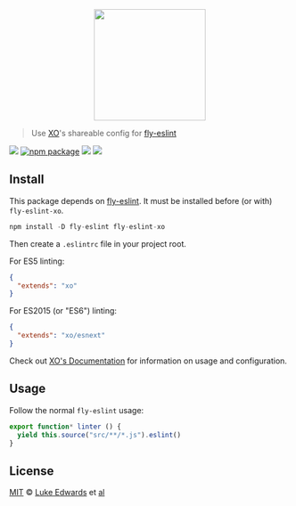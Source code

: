 <div align="center">
  <a href="http://github.com/flyjs/fly">
    <img width=200px  src="https://cloud.githubusercontent.com/assets/8317250/8733685/0be81080-2c40-11e5-98d2-c634f076ccd7.png">
  </a>
</div>

> Use [XO](https://github.com/sindresorhus/xo)'s shareable config for [fly-eslint][fly-eslint]

[![][fly-badge]][fly]
[![npm package][npm-ver-link]][releases]
[![][dl-badge]][npm-pkg-link]
[![][mit-badge]][mit]

## Install

This package depends on [fly-eslint][fly-eslint]. It must be installed before (or with) `fly-eslint-xo`.

```a
npm install -D fly-eslint fly-eslint-xo
```

Then create a `.eslintrc` file in your project root.

For ES5 linting:

```json
{
  "extends": "xo"
}
```

For ES2015 (or "ES6") linting: 

```json
{
  "extends": "xo/esnext"
}
```

Check out [XO's Documentation](https://github.com/sindresorhus/eslint-config-xo#usage) for information on usage and configuration.

## Usage

Follow the normal `fly-eslint` usage:

```js
export function* linter () {
  yield this.source("src/**/*.js").eslint()
}
```

## License

[MIT][mit] © [Luke Edwards][author] et [al][contributors]


[fly-eslint]:   https://github.com/bucaran/fly-eslint
[mit]:          http://opensource.org/licenses/MIT
[author]:       https://lukeed.com
[contributors]: https://github.com/lukeed/fly-eslint-xo/graphs/contributors
[releases]:     https://github.com/lukeed/fly-eslint-xo/releases
[fly]:          https://www.github.com/flyjs/fly
[fly-badge]:    https://img.shields.io/badge/fly-JS-05B3E1.svg?style=flat-square
[mit-badge]:    https://img.shields.io/badge/license-MIT-444444.svg?style=flat-square
[npm-pkg-link]: https://www.npmjs.org/package/fly-eslint-xo
[npm-ver-link]: https://img.shields.io/npm/v/fly-eslint-xo.svg?style=flat-square
[dl-badge]:     http://img.shields.io/npm/dm/fly-eslint-xo.svg?style=flat-square
